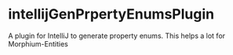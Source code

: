 intellijGenPrpertyEnumsPlugin
=============================

A plugin for IntelliJ to generate property enums. This helps a lot for Morphium-Entities
